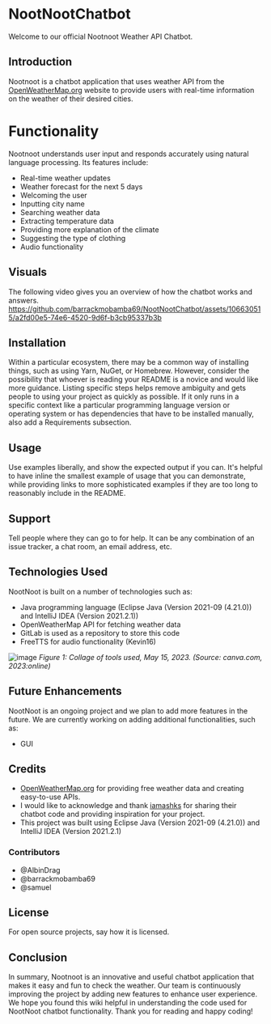 # NootNootChatbot

Welcome to our official Nootnoot Weather API Chatbot.

## Introduction
Nootnoot is a chatbot application that uses weather API from the [OpenWeatherMap.org](https://home.openweathermap.org) website to provide users with real-time information on the weather of their desired cities.

# Functionality
Nootnoot understands user input and responds accurately using natural language processing. Its features include:

- Real-time weather updates
- Weather forecast for the next 5 days
- Welcoming the user
- Inputting city name
- Searching weather data
- Extracting temperature data
- Providing more explanation of the climate
- Suggesting the type of clothing
- Audio functionality

## Visuals
The following video gives you an overview of how the chatbot works and answers.
https://github.com/barrackmobamba69/NootNootChatbot/assets/106630515/a2fd00e5-74e6-4520-9d6f-b3cb95337b3b

## Installation
Within a particular ecosystem, there may be a common way of installing things, such as using Yarn, NuGet, or Homebrew. However, consider the possibility that whoever is reading your README is a novice and would like more guidance. Listing specific steps helps remove ambiguity and gets people to using your project as quickly as possible. If it only runs in a specific context like a particular programming language version or operating system or has dependencies that have to be installed manually, also add a Requirements subsection.

## Usage
Use examples liberally, and show the expected output if you can. It's helpful to have inline the smallest example of usage that you can demonstrate, while providing links to more sophisticated examples if they are too long to reasonably include in the README.

## Support
Tell people where they can go to for help. It can be any combination of an issue tracker, a chat room, an email address, etc.

## Technologies Used
NootNoot is built on a number of technologies such as:
- Java programming language (Eclipse Java (Version 2021-09 (4.21.0)) and IntelliJ IDEA (Version 2021.2.1))
- OpenWeatherMap API for fetching weather data
- GitLab is used as a repository to store this code
- FreeTTS for audio functionality (Kevin16)

![image](https://github.com/barrackmobamba69/NootNootChatbot/assets/106630515/c9468303-675e-4105-9c41-655233d1b654)
*Figure 1: Collage of tools used, May 15, 2023. (Source: canva.com, 2023:online)*


## Future Enhancements
NootNoot is an ongoing project and we plan to add more features in the future. We are currently working on adding additional functionalities, such as:
- GUI

## Credits
- [OpenWeatherMap.org](https://home.openweathermap.org) for providing free weather data and creating easy-to-use APIs.
- I would like to acknowledge and thank [iamashks](https://github.com/iamashks/OWM-JAPIs) for sharing their chatbot code and providing inspiration for your project.
- This project was built using Eclipse Java (Version 2021-09 (4.21.0)) and IntelliJ IDEA (Version 2021.2.1)

### Contributors
- @AlbinDrag
- @barrackmobamba69
- @samuel

## License
For open source projects, say how it is licensed.

## Conclusion
In summary, Nootnoot is an innovative and useful chatbot application that makes it easy and fun to check the weather. Our team is continuously improving the project by adding new features to enhance user experience.
We hope you found this wiki helpful in understanding the code used for NootNoot chatbot functionality. Thank you for reading and happy coding!

